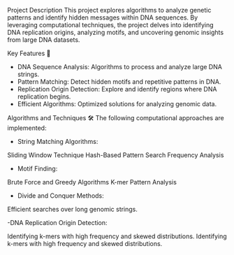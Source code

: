Project Description
This project explores algorithms to analyze genetic patterns and identify hidden messages within DNA sequences. By leveraging computational techniques, the project delves into identifying DNA replication origins, analyzing motifs, and uncovering genomic insights from large DNA datasets.

Key Features 🚀
- DNA Sequence Analysis: Algorithms to process and analyze large DNA strings.
- Pattern Matching: Detect hidden motifs and repetitive patterns in DNA.
- Replication Origin Detection: Explore and identify regions where DNA replication begins.
- Efficient Algorithms: Optimized solutions for analyzing genomic data.

Algorithms and Techniques 🛠️
The following computational approaches are implemented:

- String Matching Algorithms:

Sliding Window Technique
Hash-Based Pattern Search
Frequency Analysis

- Motif Finding:

Brute Force and Greedy Algorithms
K-mer Pattern Analysis

- Divide and Conquer Methods:

Efficient searches over long genomic strings.

-DNA Replication Origin Detection:

Identifying k-mers with high frequency and skewed distributions.
Identifying k-mers with high frequency and skewed distributions.
